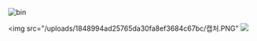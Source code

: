 ![bin](C:\Users\ehxhf\IdeaProjects\bin\image\bin1.JPG)

<img src="/uploads/1848994ad25765da30fa8ef3684c67bc/캡처.PNG"
<img src="Users\ehxhf\IdeaProjects\bin\image\bin1.JPG">

